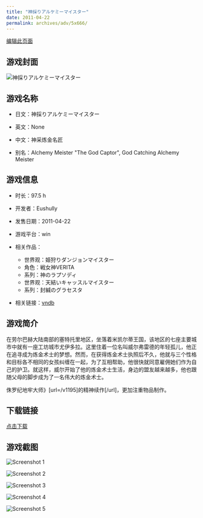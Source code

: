 ```yaml
---
title: "神採りアルケミーマイスター"
date: 2011-04-22
permalink: archives/adv/5x666/
---
```

[编辑此页面](https://github.com/ACG-3/ADV3-source/blob/main/source/_posts/%E7%A5%9E%E6%8E%A1%E3%82%8A%E3%82%A2%E3%83%AB%E3%82%B1%E3%83%9F%E3%83%BC%E3%83%9E%E3%82%A4%E3%82%B9%E3%82%BF%E3%83%BC.md)

## 游戏封面

![神採りアルケミーマイスター](https://pan.timero.xyz/d/onedrive/img_lib_001/%E7%A5%9E%E6%8E%A1%E3%82%8A%E3%82%A2%E3%83%AB%E3%82%B1%E3%83%9F%E3%83%BC%E3%83%9E%E3%82%A4%E3%82%B9%E3%82%BF%E3%83%BC_cover.avif)


## 游戏名称

- 日文：神採りアルケミーマイスター
- 英文：None
- 中文：神采炼金名匠

- 别名：Alchemy Meister "The God Captor", God Catching Alchemy Meister


## 游戏信息

- 时长：97.5 h
- 开发者：Eushully
- 发售日期：2011-04-22
- 游戏平台：win
- 相关作品：
   - 世界观：姫狩りダンジョンマイスター
   - 角色：戦女神VERITA
   - 系列：神のラプソディ
   - 世界观：天結いキャッスルマイスター
   - 系列：封緘のグラセスタ

- 相关链接：[vndb](https://vndb.org/v5652)


## 游戏简介

在劳尔巴赫大陆南部的塞特托里地区，坐落着米凯尔蒂王国，该地区的七座主要城市中就有一座工坊城市尤伊多拉。这里住着一位名叫威尔弗雷德的年轻孤儿，他正在追寻成为炼金术士的梦想。然而，在获得炼金术士执照后不久，他就与三个性格和目标各不相同的女孩纠缠在一起，为了互相帮助，他很快就同意雇佣她们作为自己的护卫。就这样，威尔开始了他的炼金术士生活，身边的盟友越来越多，他也跟随父母的脚步成为了一名伟大的炼金术士。

侏罗纪地牢大师》[url=/v1195]的精神续作[/url]，更加注重物品制作。


## 下载链接

[点击下载](https://pan.timero.xyz/onedrive/adv_lib_001/%E7%A5%9E%E6%8E%A1%E3%82%8A%E3%82%A2%E3%83%AB%E3%82%B1%E3%83%9F%E3%83%BC%E3%83%9E%E3%82%A4%E3%82%B9%E3%82%BF%E3%83%BC)


## 游戏截图


![Screenshot 1](https://pan.timero.xyz/d/onedrive/img_lib_001/%E7%A5%9E%E6%8E%A1%E3%82%8A%E3%82%A2%E3%83%AB%E3%82%B1%E3%83%9F%E3%83%BC%E3%83%9E%E3%82%A4%E3%82%B9%E3%82%BF%E3%83%BC_Screenshot_1.avif)

![Screenshot 2](https://pan.timero.xyz/d/onedrive/img_lib_001/%E7%A5%9E%E6%8E%A1%E3%82%8A%E3%82%A2%E3%83%AB%E3%82%B1%E3%83%9F%E3%83%BC%E3%83%9E%E3%82%A4%E3%82%B9%E3%82%BF%E3%83%BC_Screenshot_2.avif)

![Screenshot 3](https://pan.timero.xyz/d/onedrive/img_lib_001/%E7%A5%9E%E6%8E%A1%E3%82%8A%E3%82%A2%E3%83%AB%E3%82%B1%E3%83%9F%E3%83%BC%E3%83%9E%E3%82%A4%E3%82%B9%E3%82%BF%E3%83%BC_Screenshot_3.avif)

![Screenshot 4](https://pan.timero.xyz/d/onedrive/img_lib_001/%E7%A5%9E%E6%8E%A1%E3%82%8A%E3%82%A2%E3%83%AB%E3%82%B1%E3%83%9F%E3%83%BC%E3%83%9E%E3%82%A4%E3%82%B9%E3%82%BF%E3%83%BC_Screenshot_4.avif)

![Screenshot 5](https://pan.timero.xyz/d/onedrive/img_lib_001/%E7%A5%9E%E6%8E%A1%E3%82%8A%E3%82%A2%E3%83%AB%E3%82%B1%E3%83%9F%E3%83%BC%E3%83%9E%E3%82%A4%E3%82%B9%E3%82%BF%E3%83%BC_Screenshot_5.avif)

